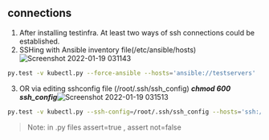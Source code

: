 ## connections
1. After installing testinfra. At least two ways of ssh connections could be established.
2. SSHing with Ansible inventory file(/etc/ansible/hosts) ![Screenshot 2022-01-19 031143](https://user-images.githubusercontent.com/85344623/150019623-a0e039e3-5268-4bc7-8e31-8b8fb7447dd8.png)
```bash
py.test -v kubectl.py --force-ansible --hosts='ansible://testservers'  #in the end it is the name of the inventory [group]
```
3. OR via editing sshconfig file (/root/.ssh/ssh_config) **_chmod 600 ssh_config_**![Screenshot 2022-01-19 031513](https://user-images.githubusercontent.com/85344623/150019968-f1c45d2e-54e9-477d-9ed6-c668b4878fb0.png)
```bash 
py.test -v kubectl.py --ssh-config=/root/.ssh/ssh_config --hosts='ssh://34.88.124.0'
```
> Note: in .py files assert=true , assert not=false

